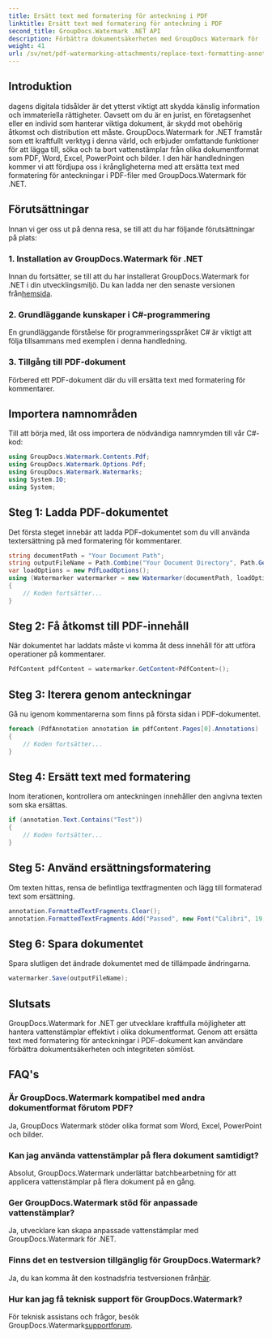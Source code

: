 ```yaml
---
title: Ersätt text med formatering för anteckning i PDF
linktitle: Ersätt text med formatering för anteckning i PDF
second_title: GroupDocs.Watermark .NET API
description: Förbättra dokumentsäkerheten med GroupDocs Watermark för .NET. Lär dig hur du ersätter text med formatering för kommentarer i PDF-filer utan ansträngning.
weight: 41
url: /sv/net/pdf-watermarking-attachments/replace-text-formatting-annotation-pdf/
---
```

## Introduktion
dagens digitala tidsålder är det ytterst viktigt att skydda känslig information och immateriella rättigheter. Oavsett om du är en jurist, en företagsenhet eller en individ som hanterar viktiga dokument, är skydd mot obehörig åtkomst och distribution ett måste. GroupDocs.Watermark for .NET framstår som ett kraftfullt verktyg i denna värld, och erbjuder omfattande funktioner för att lägga till, söka och ta bort vattenstämplar från olika dokumentformat som PDF, Word, Excel, PowerPoint och bilder. I den här handledningen kommer vi att fördjupa oss i krångligheterna med att ersätta text med formatering för anteckningar i PDF-filer med GroupDocs.Watermark för .NET.
## Förutsättningar
Innan vi ger oss ut på denna resa, se till att du har följande förutsättningar på plats:
### 1. Installation av GroupDocs.Watermark för .NET
 Innan du fortsätter, se till att du har installerat GroupDocs.Watermark for .NET i din utvecklingsmiljö. Du kan ladda ner den senaste versionen från[hemsida](https://releases.groupdocs.com/Watermark/net/).
### 2. Grundläggande kunskaper i C#-programmering
En grundläggande förståelse för programmeringsspråket C# är viktigt att följa tillsammans med exemplen i denna handledning.
### 3. Tillgång till PDF-dokument
Förbered ett PDF-dokument där du vill ersätta text med formatering för kommentarer.

## Importera namnområden
Till att börja med, låt oss importera de nödvändiga namnrymden till vår C#-kod:
```csharp
using GroupDocs.Watermark.Contents.Pdf;
using GroupDocs.Watermark.Options.Pdf;
using GroupDocs.Watermark.Watermarks;
using System.IO;
using System;
```
## Steg 1: Ladda PDF-dokumentet
Det första steget innebär att ladda PDF-dokumentet som du vill använda textersättning på med formatering för kommentarer.
```csharp
string documentPath = "Your Document Path";
string outputFileName = Path.Combine("Your Document Directory", Path.GetFileName(documentPath));
var loadOptions = new PdfLoadOptions();
using (Watermarker watermarker = new Watermarker(documentPath, loadOptions))
{
    // Koden fortsätter...
}
```
## Steg 2: Få åtkomst till PDF-innehåll
När dokumentet har laddats måste vi komma åt dess innehåll för att utföra operationer på kommentarer.
```csharp
PdfContent pdfContent = watermarker.GetContent<PdfContent>();
```
## Steg 3: Iterera genom anteckningar
Gå nu igenom kommentarerna som finns på första sidan i PDF-dokumentet.
```csharp
foreach (PdfAnnotation annotation in pdfContent.Pages[0].Annotations)
{
    // Koden fortsätter...
}
```
## Steg 4: Ersätt text med formatering
Inom iterationen, kontrollera om anteckningen innehåller den angivna texten som ska ersättas.
```csharp
if (annotation.Text.Contains("Test"))
{
    // Koden fortsätter...
}
```
## Steg 5: Använd ersättningsformatering
Om texten hittas, rensa de befintliga textfragmenten och lägg till formaterad text som ersättning.
```csharp
annotation.FormattedTextFragments.Clear();
annotation.FormattedTextFragments.Add("Passed", new Font("Calibri", 19, FontStyle.Bold), Color.Red, Color.Aqua);
```
## Steg 6: Spara dokumentet
Spara slutligen det ändrade dokumentet med de tillämpade ändringarna.
```csharp
watermarker.Save(outputFileName);
```

## Slutsats
GroupDocs.Watermark for .NET ger utvecklare kraftfulla möjligheter att hantera vattenstämplar effektivt i olika dokumentformat. Genom att ersätta text med formatering för anteckningar i PDF-dokument kan användare förbättra dokumentsäkerheten och integriteten sömlöst.
## FAQ's
### Är GroupDocs.Watermark kompatibel med andra dokumentformat förutom PDF?
Ja, GroupDocs Watermark stöder olika format som Word, Excel, PowerPoint och bilder.
### Kan jag använda vattenstämplar på flera dokument samtidigt?
Absolut, GroupDocs.Watermark underlättar batchbearbetning för att applicera vattenstämplar på flera dokument på en gång.
### Ger GroupDocs.Watermark stöd för anpassade vattenstämplar?
Ja, utvecklare kan skapa anpassade vattenstämplar med GroupDocs.Watermark för .NET.
### Finns det en testversion tillgänglig för GroupDocs.Watermark?
 Ja, du kan komma åt den kostnadsfria testversionen från[här](https://releases.groupdocs.com/).
### Hur kan jag få teknisk support för GroupDocs.Watermark?
 För teknisk assistans och frågor, besök GroupDocs.Watermark[supportforum](https://forum.groupdocs.com/c/watermark/19).